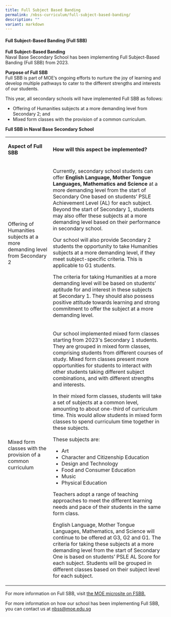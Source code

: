 ```yaml
---
title: Full Subject Based Banding
permalink: /nbss-curriculum/full-subject-based-banding/
description: ""
variant: markdown
---
```

<h4><strong>Full Subject-Based Banding (Full SBB)</strong></h4>
<p><strong>Full Subject-Based Banding<br></strong>Naval Base Secondary School has been implementing Full Subject-Based Banding (Full SBB) from 2023.</p>
<p><strong>Purpose of Full SBB<br></strong>Full SBB is part of MOE’s ongoing efforts to nurture the joy of learning and develop multiple pathways to cater to the different strengths and interests of our students.</p>
<p>This year, all secondary schools will have implemented Full SBB as follows:</p>
<ul>
<li>Offering of Humanities subjects at a more demanding level from Secondary 2; and</li>
<li>Mixed form classes with the provision of a common curriculum.</li>
</ul>
<p><strong>Full SBB in Naval Base Secondary School</strong></p>
<table>
<tbody>
<tr>
<td width="170">
<p><strong>Aspect of Full SBB</strong></p>
</td>
<td width="510">
<p><strong>How will this aspect be implemented?</strong></p>
</td>
</tr>
<tr>
<td width="170">
<p>Offering of Humanities subjects at a more demanding level from Secondary 2</p>
</td>
<td width="510">
<p>Currently, secondary school students can offer&nbsp;<strong>English Language, Mother Tongue Languages,</strong>&nbsp;<strong>Mathematics and Science&nbsp;</strong>at a more demanding level from the start of Secondary One based on students’ PSLE Achievement Level (AL) for each subject. Beyond the start of Secondary 1, students may also offer these subjects at a more demanding level based on their performance in secondary school.</p>
<p>Our school will also provide Secondary 2 students the opportunity to take Humanities subjects at a more demanding level, if they meet subject-specific criteria. This is applicable to G1 students.</p>
<p>The criteria for taking Humanities at a more demanding level will be based on students’ aptitude for and interest in these subjects at&nbsp;Secondary 1.&nbsp;They should also possess positive attitude towards learning and strong commitment to offer the subject at a more demanding level.</p>
</td>
</tr>
<tr>
<td width="170">
<p>Mixed form classes with the provision of a common curriculum</p>
</td>
<td width="510">
<p>Our school implemented mixed form classes starting from 2023's Secondary 1 students. They are grouped in mixed form classes, comprising students from different courses of study.&nbsp;Mixed form classes present more opportunities for students to interact with other students taking different subject combinations, and with different strengths and interests.</p>
<p>In their mixed form classes, students will take a set of subjects at a common level, amounting to about one-third of curriculum time. This would allow students in mixed form classes to spend curriculum time together in these subjects.</p>
<p>These subjects are:</p>
<ul>
<li>Art</li>
<li>Character and Citizenship Education</li>
<li>Design and Technology</li>
<li>Food and Consumer Education</li>
<li>Music</li>
<li>Physical Education</li>
</ul>
<p>Teachers adopt a range of teaching approaches to meet the different learning needs and pace of their students in the same form class.</p>
<p>English Language, Mother Tongue Languages, Mathematics, and Science will continue to be offered at G3, G2 and G1. The criteria for taking these subjects at a more demanding level from the start of Secondary One is based on students’ PSLE AL Score for each subject. Students will be grouped in different classes based on their subject level for each subject.</p>
</td>
</tr>
</tbody>
</table>

For more information on Full SBB, visit [the MOE microsite on FSBB.](http://www.moe.gov.sg/microsites/psle-fsbb)
<p>For more information on how our school has been implementing Full SBB, you can contact us at&nbsp;<a href="mailto:nbss@moe.edu.sg">nbss@moe.edu.sg</a></p>